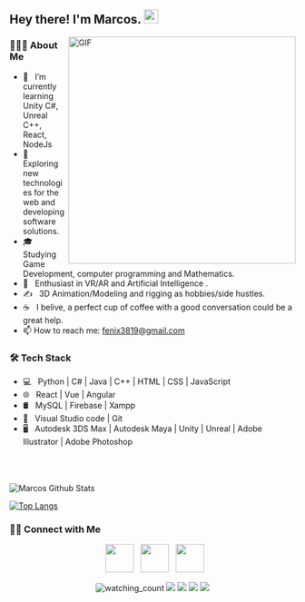 <h2> Hey there! I'm Marcos. <img src="https://github.com/souvikguria98/souvikguria98/blob/master/Hi.gif" width="25"></h2>
<img align="right" alt="GIF" src="https://media.giphy.com/media/sV58d5Y5YMWNpW0Pcj/giphy.gif" width="400"/>

<h3> 👨🏻‍💻 About Me </h3>

- 🔭 &nbsp; I’m currently learning Unity C#, Unreal C++, React, NodeJs
- 🤔 &nbsp; Exploring new technologies for the web and developing software solutions.
- 🎓 &nbsp; Studying Game Development, computer programming and Mathematics.
- 🌱 &nbsp; Enthusiast in VR/AR and Artificial Intelligence .
- ✍️ &nbsp; 3D Animation/Modeling and rigging as hobbies/side hustles.
- ☕ &nbsp; I belive, a perfect cup of coffee with a good conversation could be a great help.
- 📫 How to reach me: fenix3819@gmail.com

<h3>🛠 Tech Stack</h3>

- 💻 &nbsp; Python | C# | Java | C++ | HTML | CSS | JavaScript 
- 🌐 &nbsp; React | Vue | Angular
- 🛢 &nbsp; MySQL | Firebase | Xampp
- 🔧 &nbsp; Visual Studio code | Git
- 🖥 &nbsp; Autodesk 3DS Max | Autodesk Maya | Unity | Unreal | Adobe Illustrator | Adobe Photoshop

<br>

</br>

<br>


<img align="center" src="https://github-readme-stats.vercel.app/api?username=MarcosPimienta&include_all_commits=true&count_private=true&show_icons=true&line_height=20&title_color=07d2f1&icon_color=07d2f1&text_color=D3D3D3&bg_color=0,000000,101819" alt="Marcos Github Stats">

</br>


[![Top Langs](https://github-readme-stats.vercel.app/api/top-langs/?username=MarcosPimienta&layout=compact&title_color=b75fa3&text_color=b75fa3&bg_color=101819)](https://github.com/MarcosPimienta/github-readme-stats)

<h3> 🤝🏻 Connect with Me </h3>

<p align="center">
&nbsp; <a href="https://twitter.com/Marcos_Pimienta" target="_blank" rel="noopener noreferrer"><img src="https://img.icons8.com/plasticine/100/000000/twitter.png" width="50" /></a>  
&nbsp; <a href="https://www.linkedin.com/in/marcospimienta/" target="_blank" rel="noopener noreferrer"><img src="https://img.icons8.com/plasticine/100/000000/linkedin.png" width="50" /></a>
&nbsp; <a href="mailto:fenix3819@gmail.com" target="_blank" rel="noopener noreferrer"><img src="https://img.icons8.com/plasticine/100/000000/gmail.png"  width="50" /></a>
</p>

 <p align="center">
  <img src="https://komarev.com/ghpvc/?username=MarcosPimienta&color=brightgreen" alt="watching_count" />
  <img src="https://img.shields.io/badge/Age-31-blue" />
  <img src="https://img.shields.io/badge/Focus-Game%20Development-brightgreen" />
  <img src="https://img.shields.io/badge/Lives-Medellín-success" />
  <img src="https://img.shields.io/badge/Languages-English%20%26%20Spanish-brightgreen" />
</p>
<p align="center">
